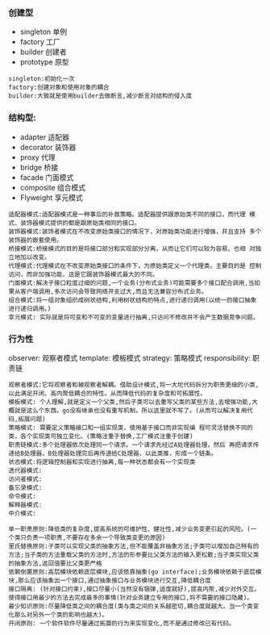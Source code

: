 


### 创建型
* singleton 单例
* factory 工厂
* builder 创建者
* prototype    原型

```
singleton:初始化一次
factory:创建对象和使用对象的耦合
builder:大致就是使用builder去做断言,减少断言对结构的侵入度
```

### 结构型:
* adapter      适配器
* decorator 装饰器
* proxy 代理
* bridge 桥接
* facade    门面模式
* composite    组合模式
* Flyweight   享元模式

```
适配器模式:适配器模式是一种事后的补救策略。适配器提供跟原始类不同的接口，而代理 模式、装饰器模式提供的都是跟原始类相同的接口。
装饰器模式:装饰者模式在不改变原始类接口的情况下，对原始类功能进行增强，并且支持 多个装饰器的嵌套使用。
桥接模式:桥接模式的目的是将接口部分和实现部分分离，从而让它们可以较为容易、也相 对独立地加以改变。
代理模式:代理模式在不改变原始类接口的条件下，为原始类定义一个代理类，主要目的是 控制访问，而非加强功能，这是它跟装饰器模式最大的不同。
门面模式:解决子接口粒度过细的问题,一个业务(分布式业务)可能需要多个接口配合调用,当如果从客户端调用,多次访问会导致网络开支过大,而且无法兼容分布式业务。
组合模式:将一组对象组织成树状结构,利用树状结构的特点,进行递归调用(以统一的接口抽象进行递归调用。)
享元模式: 实际就是将可变和不可变的变量进行抽离,只访问不修改并不会产生数据竞争问题。
```

### 行为性

observer: 观察者模式
template: 模板模式
strategy: 策略模式
responsibility: 职责链
```
观察者模式:它将观察者和被观察者解耦。借助设计模式,将一大坨代码拆分为职责更细的小类,以此满足开闭、高内聚低耦合的特性。从而降低代码的复杂度和可拓展性。
模板模式: 个人理解,就是定义一个父类,然后子类可以去重写父类的某些方法,去增强功能,大概就是这么个东西。go没有继承也没有重写机制。所以这里就不写了。(从而可以解决复用代码,拓展问题)
策略模式: 需要定义策略接口和一组实现类，使用基于接口而非实现编 程可灵活替换不同的类，各个实现类可独立变化。(策略注重于替换,工厂模式注重于创建)
职责链模式:多个处理器依次处理同一个请求。一个请求先经过A处理器处理，然后 再把请求传递给B处理器，B处理器处理完后再传递给C处理器，以此类推，形成一个链条。
状态模式:将逻辑控制器和实现进行抽离,每一种状态都会有一个实现类
迭代器模式:
访问者模式:
备忘录模式:
命令模式:
解释器模式:
中介模式:
```





```     
单一职责原则:降低类的复杂度,提高系统的可维护性、健壮性,减少业务变更引起的风险。(一个类只负责一项职责,不要存在多余一个导致类变更的原因)
里氏替换原则:子类可以实现父类的抽象方法,但不能覆盖非抽象方法;子类可以增加自己特有的方法;当子类的方法重载父类的方法时,方法的形参要比父类方法的输入更松散;当子类实现父类的抽象方法,返回值要比父类更严格
依赖倒置原则:高层模块依赖底层模块,应该依靠抽象(go interface);业务模块依赖于底层模块,那么应该抽象出一个接口,通过抽象接口与业务模块进行交互,降低耦合度
接口隔离: (针对接口约束),接口尽量小(当然没有银弹,适度就好),提高内聚,减少对外交互。使得接口用最少的方法去完成最多的事情(针对业务建立专用的接口,将不需要的接口隐藏)。
最少知识原则:尽量降低类之间的耦合度(类与类之间的关系越密切,耦合度就越大。当一个类变化那么对另外一个类的影响也越大)。
开闭原则: 一个软件软件尽量通过拓展的行为来实现变化,而不是通过修改已有代码。
```